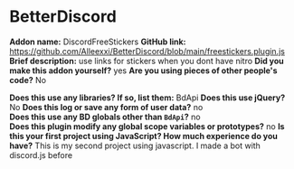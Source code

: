 # BetterDiscord

**Addon name:**  DiscordFreeStickers
**GitHub link:**   https://github.com/Alleexxi/BetterDiscord/blob/main/freestickers.plugin.js
**Brief description:**  use links for stickers when you dont have nitro
**Did you make this addon yourself?**  yes
**Are you using pieces of other people's code?**  No

**Does this use any libraries? If so, list them:**  BdApi
**Does this use jQuery?** No 
**Does this log or save any form of user data?** no  
**Does this use any BD globals other than `BdApi`?** no  
**Does this plugin modify any global scope variables or prototypes?**  no 
**Is this your first project using JavaScript? How much experience do you have?** This is my second project using javascript. I made a bot with discord.js before 
